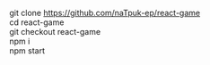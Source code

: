 git clone https://github.com/naTpuk-ep/react-game  
cd react-game  
git checkout react-game  
npm i  
npm start
